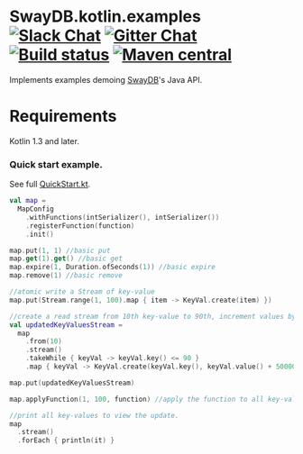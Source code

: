 # SwayDB.kotlin.examples [![Slack Chat][slack-badge]][slack-link] [![Gitter Chat][gitter-badge]][gitter-link] [![Build status][build-badge]][build-link] [![Maven central][maven-badge]][maven-link]

[gitter-badge]: https://badges.gitter.im/Join%20Chat.svg
[gitter-link]: https://gitter.im/SwayDB-chat/Lobby

[slack-badge]: https://img.shields.io/badge/slack-join%20chat-e01563.svg
[slack-link]: https://join.slack.com/t/swaydb/shared_invite/enQtNzI1NzM1NTA0NzQxLTJiNjRhMDg2NGQ3YzBkNGMxZGRmODlkN2M3MWEwM2U2NWY1ZmU5OWEyYTgyN2ZhYjlhNjdlZTM3YWJjMGZmNzQ

[maven-badge]: https://img.shields.io/maven-central/v/io.swaydb/java_2.12.svg
[maven-link]: https://search.maven.org/search?q=g:io.swaydb%20AND%20a:java_2.12

[build-badge]: https://travis-ci.com/simerplaha/SwayDB.kotlin.examples.svg?branch=master
[build-link]: https://travis-ci.com/simerplaha/SwayDB.kotlin.examples

Implements examples demoing [SwayDB](https://github.com/simerplaha/SwayDB)'s Java API.

Requirements
============

Kotlin 1.3 and later.

### Quick start example.

See full [QuickStart.kt](/quickstart/QuickStart_Function.kt).

```kotlin
val map =
  MapConfig
    .withFunctions(intSerializer(), intSerializer())
    .registerFunction(function)
    .init()

map.put(1, 1) //basic put
map.get(1).get() //basic get
map.expire(1, Duration.ofSeconds(1)) //basic expire
map.remove(1) //basic remove

//atomic write a Stream of key-value
map.put(Stream.range(1, 100).map { item -> KeyVal.create(item) })

//create a read stream from 10th key-value to 90th, increment values by 1000000 and insert.
val updatedKeyValuesStream =
  map
    .from(10)
    .stream()
    .takeWhile { keyVal -> keyVal.key() <= 90 }
    .map { keyVal -> KeyVal.create(keyVal.key(), keyVal.value() + 5000000) }

map.put(updatedKeyValuesStream)

map.applyFunction(1, 100, function) //apply the function to all key-values ranging 1 to 100.

//print all key-values to view the update.
map
  .stream()
  .forEach { println(it) }
```

